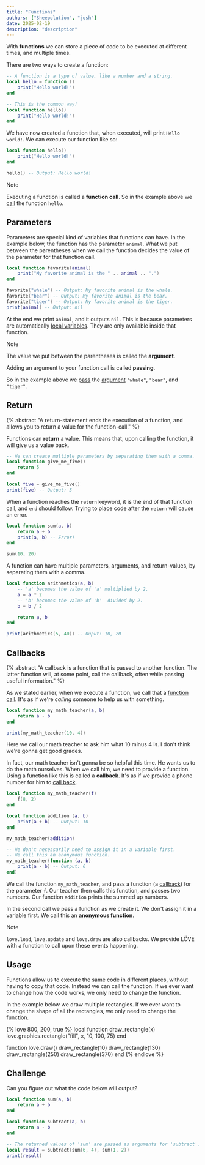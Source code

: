 ```yaml
---
title: "Functions"
authors: ["Sheepolution", "josh"]
date: 2025-02-19
description: "description"
---
```


With **functions** we can store a piece of code to be executed at different times, and multiple times.

There are two ways to create a function:

```lua
-- A function is a type of value, like a number and a string.
local hello = function ()
    print("Hello world!")
end

-- This is the common way!
local function hello()
    print("Hello world!")
end
```

We have now created a function that, when executed, will print `Hello world!`. We can execute our function like so:

```lua
local function hello()
    print("Hello world!")
end

hello() -- Output: Hello world!
```

> [!NOTE]
> Executing a function is called a **function call**. So in the example above we <ins>call</ins> the function `hello`.

## Parameters

Parameters are special kind of variables that functions can have. In the example below, the function has the parameter `animal`. What we put between the parentheses when we call the function decides the value of the parameter for that function call.

```lua
local function favorite(animal)
    print("My favorite animal is the " .. animal .. ".")
end

favorite("whale") -- Output: My favorite animal is the whale.
favorite("bear") -- Output: My favorite animal is the bear.
favorite("tiger") -- Output: My favorite animal is the tiger.
print(animal) -- Output: nil
```

At the end we print `animal`, and it outputs `nil`. This is because parameters are automatically <ins>local variables</ins>. They are only available inside that function.

> [!NOTE]
> The value we put between the parentheses is called the **argument**.
>
> Adding an argument to your function call is called **passing**.
>
> So in the example above we <ins>pass</ins> the <ins>argument</ins> `"whale"`, `"bear"`, and `"tiger"`.

## Return

{% abstract "A return-statement ends the execution of a function, and allows you to return a value for the function-call." %}

Functions can **return** a value. This means that, upon calling the function, it will give us a value back.

```lua
-- We can create multiple parameters by separating them with a comma.
local function give_me_five()
    return 5
end

local five = give_me_five()
print(five) -- Output: 5
```

When a function reaches the `return` keyword, it is the end of that function call, and `end` should follow. Trying to place code after the `return` will cause an error.

```lua
local function sum(a, b)
    return a + b
    print(a, b) -- Error!
end

sum(10, 20)
```

A function can have multiple parameters, arguments, and return-values, by separating them with a comma.

```lua
local function arithmetics(a, b)
    -- 'a' becomes the value of 'a' multiplied by 2.
    a = a * 2
    -- 'b' becomes the value of 'b'  divided by 2.
    b = b / 2

    return a, b
end

print(arithmetics(5, 40)) -- Ouput: 10, 20
```

## Callbacks

{% abstract "A callback is a function that is passed to another function. The latter function will, at some point, call the callback, often while passing useful information." %}

As we stated earlier, when we execute a function, we call that a <ins>function call</ins>. It's as if we're *calling* someone to help us with something.

```lua
local function my_math_teacher(a, b)
    return a - b
end

print(my_math_teacher(10, 4))
```

Here we call our math teacher to ask him what 10 minus 4 is. I don't think we're gonna get good grades.

In fact, our math teacher isn't gonna be so helpful this time. He wants us to do the math ourselves. When we call him, we need to provide a function. Using a function like this is called a **callback**. It's as if we provide a phone number for him to <ins>call back</ins>.

```lua
local function my_math_teacher(f)
    f(8, 2)
end

local function addition (a, b)
    print(a + b) -- Output: 10
end

my_math_teacher(addition)

-- We don't necessarily need to assign it in a variable first.
-- We call this an anonymous function.
my_math_teacher(function (a, b)
    print(a - b) -- Output: 6
end)
```

We call the function `my_math_teacher`, and pass a function (a <ins>callback</ins>) for the parameter `f`. Our teacher then calls this function, and passes two numbers. Our function `addition` prints the summed up numbers.

In the second call we pass a function as we create it. We don't assign it in a variable first. We call this an **anonymous function**.

> [!NOTE]
> `love.load`, `love.update` and `love.draw` are also callbacks. We provide LÖVE with a function to call upon these events happening.

## Usage

Functions allow us to execute the same code in different places, without having to copy that code. Instead we can call the function. If we ever want to change how the code works, we only need to change the function.

In the example below we draw multiple rectangles. If we ever want to change the shape of all the rectangles, we only need to change the function.

{% love 800, 200, true %}
local function draw_rectangle(x)
    love.graphics.rectangle("fill", x, 10, 100, 75)
end

function love.draw()
    draw_rectangle(10)
    draw_rectangle(130)
    draw_rectangle(250)
    draw_rectangle(370)
end
{% endlove %}

## Challenge

Can you figure out what the code below will output?
```lua
local function sum(a, b)
    return a + b
end

local function subtract(a, b)
    return a - b
end

-- The returned values of 'sum' are passed as arguments for 'subtract'.
local result = subtract(sum(6, 4), sum(1, 2))
print(result)
```